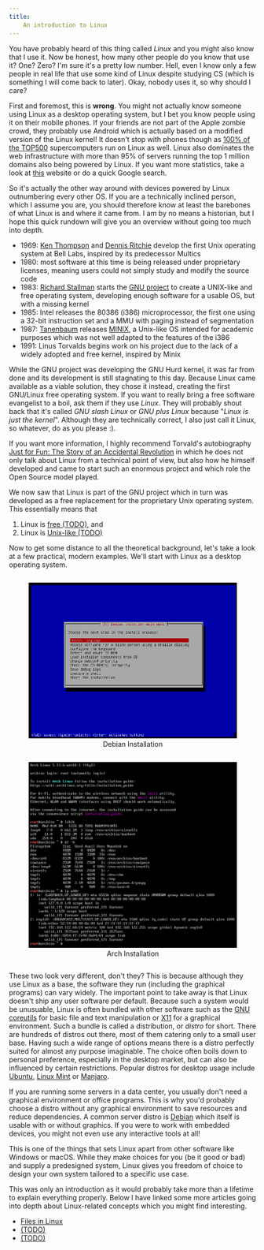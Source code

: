 ```yaml
---
title:
    An introduction to Linux
---
```


You have probably heard of this thing called *Linux* and you might also know that
I use it. Now be honest, how many other people do you know that use it? One? Zero?
I'm sure it's a pretty low number. Hell, even I know only a few people in real
life that use some kind of Linux despite studying CS (which is something I will
come back to later). Okay, nobody uses it, so why should I care?

First and foremost, this is **wrong**. You might not actually know someone using
Linux as a desktop operating system, but I bet you know people using it on their
mobile phones. If your friends are not part of the Apple zombie crowd, they probably
use Android which is actually based on a modified version of the Linux kernel! It
doesn't stop with phones though as [100% of the TOP500](https://www.top500.org/statistics/details/osfam/1/)
supercomputers run on Linux as well. Linux also dominates the web infrastructure
with more than 95% of servers running the top 1 million domains also being powered
by Linux. If you want more statistics, take a look at [this](https://hostingtribunal.com/blog/linux-statistics/)
website or do a quick Google search.

So it's actually the other way around with devices powered by Linux outnumbering
every other OS. If you are a technically inclined person, which I assume you are, you
should therefore know at least the barebones of what Linux is and where it came from.
I am by no means a historian, but I hope this quick rundown will give you an
overview without going too much into depth.

- 1969: [Ken Thompson](https://en.wikipedia.org/wiki/Ken_Thompson) and [Dennis Ritchie](https://en.wikipedia.org/wiki/Dennis_Ritchie)
develop the first Unix operating system at Bell Labs, inspired by its predecessor Multics
- 1980: most software at this time is being released under proprietary licenses,
meaning users could not simply study and modify the source code
- 1983: [Richard Stallman](https://stallman.org/) starts the
[GNU project](https://www.gnu.org/home.en.html) to create a UNIX-like and free operating
system, developing enough software for a usable OS, but with a missing kernel
- 1985: Intel releases the 80386 (i386) microprocessor, the first one using a 32-bit
instruction set and a MMU with paging instead of segmentation
- 1987: [Tanenbaum](https://en.wikipedia.org/wiki/Andrew_S._Tanenbaum) releases [MINIX](https://www.minix3.org/), a Unix-like OS intended
for academic purposes which was not well adapted to the features of the i386
- 1991: Linus Torvalds begins work on his project due to the lack of a widely
adopted and free kernel, inspired by Minix

While the GNU project was developing the GNU Hurd kernel, it was far from done
and its development is still stagnating to this day. Because Linux came
available as a viable solution, they chose it instead, creating the first
GNU/Linux free operating system. If you want to really bring a free software
evangelist to a boil, ask them if they use *Linux*. They will probably shout back
that it's called *GNU slash Linux* or *GNU plus Linux* because "*Linux is just
the kernel*". Although they are technically correct, I also just call it Linux, so
whatever, do as you please :).

If you want more information, I highly recommend Torvald's autobiography
[Just for Fun: The Story of an Accidental Revolution](https://www.amazon.de/Just-Fun-Story-Accidental-Revolutionary/dp/0066620732)
in which he does not only talk about Linux from a technical point of view, but also
how he himself developed and came to start such an enormous project and which
role the Open Source model played.

We now saw that Linux is part of the GNU project which in turn was developed as
a free replacement for the proprietary Unix operating system. This essentially
means that

1. Linux is [free (TODO)](./todo.html), and
2. Linux is [Unix-like (TODO)](./todo.html)

Now to get some distance to all the theoretical background, let's take a look at
a few practical, modern examples. We'll start with Linux as a desktop operating
system.

<div style="display: flex; flex-wrap: wrap; justify-content: center;">
<figure style="display: inline-block; width: 500px; text-align: center;">
<img style="width: 100%; max-width: 100%;"src="../res/debian_install.png" alt="debian" />
<figcaption>Debian Installation</figcaption>
</figure>
<figure style="display: inline-block; width: 500px; text-align: center;">
<img style="width: 100%; max-width: 100%;" src="../res/arch_install.png" alt="arch" />
<figcaption>Arch Installation</figcaption>
</figure>
</div>

These two look very different, don't they? This is because although they use Linux
as a base, the software they run (including the graphical programs) can vary widely.
The important point to take away is that Linux doesn't ship any user software
per default. Because such a system would be unusuable, Linux is often bundled with
other software such as the [GNU coreutils](https://www.gnu.org/software/coreutils/)
for basic file and text manipulation or [X11](https://www.x.org/wiki/) for a
graphical environment. Such a bundle is called a distribution, or *distro* for short.
There are hundreds of distros out there, most of them catering only to a small user base.
Having such a wide range of options means there is a distro perfectly suited for
almost any purpose imaginable. The choice often boils down to personal preference,
especially in the desktop market, but can also be influenced by certain restrictions.
Popular distros for desktop usage include [Ubuntu](https://ubuntu.com/),
[Linux Mint](https://linuxmint.com/) or [Manjaro](https://manjaro.org/).

If you are running some servers in a data center, you usually don't need a graphical
environment or office programs. This is why you'd probably choose a distro without
any graphical environment to save resources and reduce dependencies. A common server
distro is [Debian](https://www.debian.org/) which itself is usable with or without graphics.
If you were to work with embedded devices, you might not even use any interactive tools at all!

This is one of the things that sets Linux apart from other software like Windows
or macOS. While they make choices for you (be it good or bad) and supply a
predesigned system, Linux gives you freedom of choice to design your own system
tailored to a specific use case.

This was only an introduction as it would probably take more than a lifetime
to explain everything properly. Below I have linked some more articles going
into depth about Linux-related concepts which you might find interesting.

- [Files in Linux](./files_in_linux.html)
- [(TODO)](./todo.html)
- [(TODO)](./todo.html)
